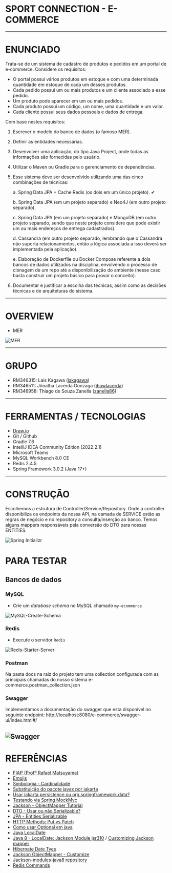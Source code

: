 # SPORT CONNECTION - E-COMMERCE

---

# ENUNCIADO

Trata-se de um sistema de cadastro de produtos e pedidos em um portal de e-commerce. Considere
os requisitos:
- O portal possui vários produtos em estoque e com uma determinada quantidade em estoque de
cada um desses produtos.
- Cada pedido possui um ou mais produtos e um cliente associado a esse pedido.
- Um produto pode aparecer em um ou mais pedidos.
- Cada produto possui um código, um nome, uma quantidade e um valor.
- Cada cliente possui seus dados pessoais e dados de entrega.

Com base nestes requisitos:

1. Escrever o modelo do banco de dados (o famoso MER).
2. Definir as entidades necessárias.
3. Desenvolver uma aplicação, do tipo Java Project, onde todas as informações são fornecidas pelo
   usuário.
4. Utilizar o Maven ou Gradle para o gerenciamento de dependências.
5. Esse sistema deve ser desenvolvido utilizando uma das cinco combinações de técnicas:
   
   a. Spring Data JPA + Cache Redis (os dois em um único projeto). ✔
   
   b. Spring Data JPA (em um projeto separado) e Neo4J (em outro projeto separado).
   
   c. Spring Data JPA (em um projeto separado) e MongoDB (em outro projeto separado, sendo
   que neste projeto considere que pode existir um ou mais endereços de entrega
   cadastrados).
   
   d. Cassandra (em outro projeto separado, lembrando que o Cassandra não suporta
   relacionamentos, então a lógica associada a isso deverá ser implementada pela aplicação).
   
   e. Elaboração de Dockerfile ou Docker Compose referente a dois bancos de dados utilizados
   na disciplina, envolvendo o processo de clonagem de um repo até a disponibilização do
   ambiente (nesse caso basta construir um projeto básico para provar o conceito).

6. Documentar e justificar a escolha das técnicas, assim como as decisões técnicas e de arquiteturas
do sistema.

---

# OVERVIEW

<!--
- Fluxo
![FLUXO](docs/fluxo.PNG)
-->

- MER

![MER](docs/MER.png)

---

# GRUPO

- RM346315: Lais Kagawa ([lakagawa](https://github.com/lakagawa))
- RM346511: Jônatha Lacerda Gonzaga ([jhowlacerda](https://github.com/jhowlacerda))
- RM346958: Thiago de Souza Zanella ([zanella86](https://github.com/zanella86))

<!--

---

# REPOSITÓRIOS RELACIONADOS
-->

---

# FERRAMENTAS / TECNOLOGIAS
- [Draw.io](https://app.diagrams.net/)
- Git / Github
- Gradle 7.6
- IntelliJ IDEA Community Edition (2022.2.1)
- Microsoft Teams
- MySQL Workbench 8.0 CE
- Redis 2.4.5
- Spring Framework 3.0.2 (Java 17+)

---

# CONSTRUÇÃO
Escolhemos a estrutura de Controller/Service/Repository. Onde a controller disponibiliza os endpoints da nossa API, na camada de SERVICE estão as regras de negócio
e no repository a consulta/inserção ao banco.
Temos alguns mappers responsáveis pela conversão do DTO para nossas ENTITIES.

![Spring Initializr](docs/spring-initializr-setup.PNG)

# PARA TESTAR

## Bancos de dados

### MySQL

- Crie um *database schema* no MySQL chamado `my-ecommerce`

![MySQL-Create-Schema](docs/mysql-schema-create.PNG)

### Redis

- Execute o servidor `Redis`

![Redis-Starter-Server](docs/redis-starter-server.PNG)

### Postman
Na pasta docs na raiz do projeto tem uma collection configurada com as principais chamadas do nosso sistema
e-commerce.postman_collection.json

### Swagger
Implementamos a documentação do swagger que esta disponível no seguinte endpoint:
http://localhost:8080/e-commerce/swagger-ui/index.html#/

![Swagger](docs/swagger.png)
---

# REFERÊNCIAS

- [FIAP (Profº Rafael Matsuyama)](https://github.com/rafaelmatsuyama/FIAP-2022-SCJ-JavaPersistence)
- [Emojis](https://github.com/markdown-templates/markdown-emojis)
- [Simbologia - Cardinalidade](https://cadernodeprova.com.br/notacao-pe-de-galinha-cardinalidade/)
- [Substituição do pacote javax por jakarta](https://stackoverflow.com/questions/60021815/why-has-javax-persistence-api-been-replaced-by-jakarta-persistence-api-in-spring)
- [Usar jakarta.persistence ou org.springframework.data?](https://stackoverflow.com/questions/39643960/whats-the-difference-between-javax-persistence-id-and-org-springframework-data)
- [Testando via Spring MockMvc](https://spring.io/guides/gs/testing-web/)
- [Jackson - ObjectMapper Tutorial](https://www.baeldung.com/jackson-object-mapper-tutorial)
- [DTO - Usar ou não Serializable?](https://stackoverflow.com/questions/71826801/should-i-use-serializable-for-my-dto-and-why-should-i-use)
- [JPA - Entities Serializable](https://www.baeldung.com/jpa-entities-serializable)
- [HTTP Methods: Put vs Patch](https://medium.com/@gabrielrufino.js/put-vs-patch-pare-de-agora-escolher-errado-533b8c6058d9)
- [Como usar Optional em java](https://www.developer.com/java/java-optional-object/)
- [Java LocalDate](https://docs.oracle.com/en/java/javase/17/docs/api/java.base/java/time/LocalDate.html)
- [Java 8 - LocalDate: Jackson Module jsr310](https://stackoverflow.com/questions/21384820/is-there-a-jackson-datatype-module-for-jdk8-java-time) / [Customizing Jackson mapper](https://www.baeldung.com/spring-boot-customize-jackson-objectmapper)
- [Hibernate Date Tyes](https://www.baeldung.com/hibernate-date-time)
- [Jackson ObjectMapper - Customize](https://www.baeldung.com/spring-boot-customize-jackson-objectmapper)
- [Jackson-modules-java8 repository](https://github.com/FasterXML/jackson-modules-java8)
- [Redis Commands](https://redis.io/commands/)